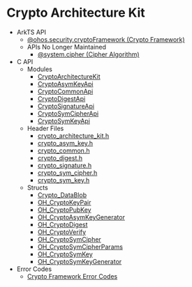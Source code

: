 # Crypto Architecture Kit

- ArkTS API<!--crypto-architecture-arkts-->
  - [@ohos.security.cryptoFramework (Crypto Framework)](js-apis-cryptoFramework.md)
  - APIs No Longer Maintained<!--crypto-architecture-arkts-dep-->
    - [@system.cipher (Cipher Algorithm)](js-apis-system-cipher.md)
- C API<!--crypto-architecture-c-->
  - Modules<!--crypto-architecture-module-->
    - [CryptoArchitectureKit](capi-cryptoarchitecturekit.md)
    - [CryptoAsymKeyApi](capi-cryptoasymkeyapi.md)
    - [CryptoCommonApi](capi-cryptocommonapi.md)
    - [CryptoDigestApi](capi-cryptodigestapi.md)
    - [CryptoSignatureApi](capi-cryptosignatureapi.md)
    - [CryptoSymCipherApi](capi-cryptosymcipherapi.md)
    - [CryptoSymKeyApi](capi-cryptosymkeyapi.md)
  - Header Files<!--crypto-architecture-headerfile-->
    - [crypto_architecture_kit.h](capi-crypto-architecture-kit-h.md)
    - [crypto_asym_key.h](capi-crypto-asym-key-h.md)
    - [crypto_common.h](capi-crypto-common-h.md)
    - [crypto_digest.h](capi-crypto-digest-h.md)
    - [crypto_signature.h](capi-crypto-signature-h.md)
    - [crypto_sym_cipher.h](capi-crypto-sym-cipher-h.md)
    - [crypto_sym_key.h](capi-crypto-sym-key-h.md)
  - Structs<!--crypto-architecture-struct-->
    - [Crypto_DataBlob](capi-crypto-datablob.md)
    - [OH_CryptoKeyPair](capi-oh-cryptokeypair.md)
    - [OH_CryptoPubKey](capi-oh-cryptopubkey.md)
    - [OH_CryptoAsymKeyGenerator](capi-oh-cryptoasymkeygenerator.md)
    - [OH_CryptoDigest](capi-oh-cryptodigest.md)
    - [OH_CryptoVerify](capi-oh-cryptoverify.md)
    - [OH_CryptoSymCipher](capi-oh-cryptosymcipher.md)
    - [OH_CryptoSymCipherParams](capi-oh-cryptosymcipherparams.md)
    - [OH_CryptoSymKey](capi-oh-cryptosymkey.md)
    - [OH_CryptoSymKeyGenerator](capi-oh-cryptosymkeygenerator.md)
- Error Codes<!--crypto-architecture-arkts-errcode-->
  - [Crypto Framework Error Codes](errorcode-crypto-framework.md)
